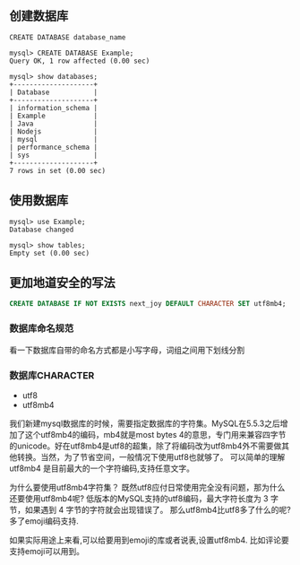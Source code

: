 ## 创建数据库

```
CREATE DATABASE database_name

mysql> CREATE DATABASE Example;
Query OK, 1 row affected (0.00 sec)

mysql> show databases;
+--------------------+
| Database           |
+--------------------+
| information_schema |
| Example            |
| Java               |
| Nodejs             |
| mysql              |
| performance_schema |
| sys                |
+--------------------+
7 rows in set (0.00 sec)

```

## 使用数据库
```
mysql> use Example;
Database changed

mysql> show tables;
Empty set (0.00 sec)
```

## 更加地道安全的写法
```sql
CREATE DATABASE IF NOT EXISTS next_joy DEFAULT CHARACTER SET utf8mb4;
```

### 数据库命名规范
看一下数据库自带的命名方式都是小写字母，词组之间用下划线分割

### 数据库CHARACTER
- utf8
- utf8mb4

我们新建mysql数据库的时候，需要指定数据库的字符集。MySQL在5.5.3之后增加了这个utf8mb4的编码，mb4就是most bytes 4的意思，专门用来兼容四字节的unicode。好在utf8mb4是utf8的超集，除了将编码改为utf8mb4外不需要做其他转换。当然，为了节省空间，一般情况下使用utf8也就够了。
可以简单的理解 utf8mb4 是目前最大的一个字符编码,支持任意文字。

为什么要使用utf8mb4字符集？
既然utf8应付日常使用完全没有问题，那为什么还要使用utf8mb4呢? 低版本的MySQL支持的utf8编码，最大字符长度为 3 字节，如果遇到 4 字节的字符就会出现错误了。
那么utf8mb4比utf8多了什么的呢?多了emoji编码支持.

如果实际用途上来看,可以给要用到emoji的库或者说表,设置utf8mb4.
比如评论要支持emoji可以用到。

